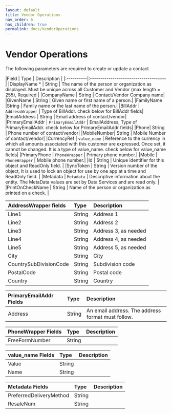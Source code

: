 ```yaml
---
layout: default
title: Vendor Operations
nav_order: 6
has_children: true
permalink: docs/VendorOperations
---
```


# Vendor Operations


The following parameters are required to create or update a contact

|Field  | Type                          | Description |
|:----------|:-------------------------------------|
|DisplayName * | String | The name of the person or organization as displayed. Must be unique across all Customer and Vendor (max length = 255), Required  |
|CompanyName | String | Contact/Vendor Company name|
|GivenName | String | Given name or first name of a person.|
|FamilyName |String | Family name or the last name of the person.|
|BillAddr | `AddressWrapper` | Type of BillAddr. check below for BillAddr fields|
|EmailAddress | String | Email address of contact/vendor|
|PrimaryEmailAddr | `PrimaryEmailAddr` | EmailAddress, Type of PrimaryEmailAddr. check below for PrimaryEmailAddr fields|
|Phone| String | Phone number of contact/vendor|
|MobileNumber| String | Mobile Number of contact/vendor|
|CurrencyRef | `value_name` |  Reference to the currency in which all amounts associated with this customer are expressed. Once set, it cannot be changed. It is a type of value_name. check below for value_name fields|
|PrimaryPhone | `PhoneWrapper` | Primary phone number.|
|Mobile | `PhoneWrapper` | Mobile phone number.|
|Id | String | Unique identifier for this object and ReadOnly field. |
|SyncToken | String | Version number of the object, It is used to lock an object for use by one app at a time and ReadOnly field. |
|Metadata | `Metadata` | Descriptive information about the entity. The MetaData values are set by Data Services and are read only. |
|PrintOnCheckName | String | Name of the person or organization as printed on a check. |




|AddressWrapper fields | Type| Description|
|:---------------------|:-----------|:------|
|Line1 | String | Address 1 |
|Line2 | String | Address 2 |
|Line3 | String | Address 3, as needed | 
|Line4 | String | Address 4, as needed |
|Line5 | String | Address 5, as needed |
|City  | String | City | 
|CountrySubDivisionCode | String | Subdivision code|
|PostalCode | String | Postal code | 
|Country | String | Country |




|PrimaryEmailAddr  Fields | Type|Description|
|:------------------------|:----|:----------|
|Address | String | An email address. The address format must follow. |


|PhoneWrapper Fields | Type | Description|
|:-------------------|:-----|:-----------|
| FreeFormNumber | String | 


|value_name Fields | Type | Description | 
|:-----------------|:-----|:-------------|
|Value | String | |
|Name | String | |


|Metadata Fields | Type | Description | 
|:-----------------|:-----|:-------------|
|PreferredDeliveryMethod | String | |
|ResaleNum | String | |



